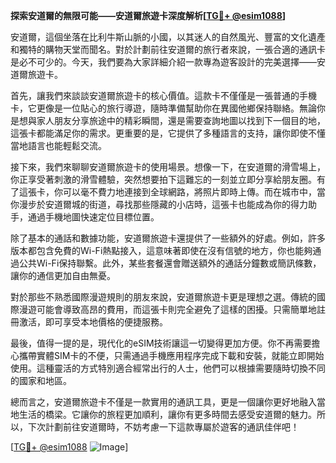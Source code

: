 **探索安道爾的無限可能——安道爾旅遊卡深度解析[[TG💪+ @esim1088](https://t.me/s/esim1088)]**

安道爾，這個坐落在比利牛斯山脈的小國，以其迷人的自然風光、豐富的文化遺產和獨特的購物天堂而聞名。對於計劃前往安道爾的旅行者來說，一張合適的通訊卡是必不可少的。今天，我們要為大家詳細介紹一款專為遊客設計的完美選擇——安道爾旅遊卡。

首先，讓我們來談談安道爾旅遊卡的核心價值。這款卡不僅僅是一張普通的手機卡，它更像是一位貼心的旅行導遊，隨時準備幫助你在異國他鄉保持聯絡。無論你是想與家人朋友分享旅途中的精彩瞬間，還是需要查詢地圖以找到下一個目的地，這張卡都能滿足你的需求。更重要的是，它提供了多種語言的支持，讓你即使不懂當地語言也能輕鬆交流。

接下來，我們來聊聊安道爾旅遊卡的使用場景。想像一下，在安道爾的滑雪場上，你正享受著刺激的滑雪體驗，突然想要拍下這難忘的一刻並立即分享給朋友圈。有了這張卡，你可以毫不費力地連接到全球網路，將照片即時上傳。而在城市中，當你漫步於安道爾城的街道，尋找那些隱藏的小店時，這張卡也能成為你的得力助手，通過手機地圖快速定位目標位置。

除了基本的通話和數據功能，安道爾旅遊卡還提供了一些額外的好處。例如，許多版本都包含免費的Wi-Fi熱點接入，這意味著即使在沒有信號的地方，你也能夠通過公共Wi-Fi保持聯繫。此外，某些套餐還會贈送額外的通話分鐘數或簡訊條數，讓你的通信更加自由無憂。

對於那些不熟悉國際漫遊規則的朋友來說，安道爾旅遊卡更是理想之選。傳統的國際漫遊可能會導致高昂的費用，而這張卡則完全避免了這樣的困擾。只需簡單地註冊激活，即可享受本地價格的便捷服務。

最後，值得一提的是，現代化的eSIM技術讓這一切變得更加方便。你不再需要擔心攜帶實體SIM卡的不便，只需通過手機應用程序完成下載和安裝，就能立即開始使用。這種靈活的方式特別適合經常出行的人士，他們可以根據需要隨時切換不同的國家和地區。

總而言之，安道爾旅遊卡不僅是一款實用的通訊工具，更是一個讓你更好地融入當地生活的橋梁。它讓你的旅程更加順利，讓你有更多時間去感受安道爾的魅力。所以，下次計劃前往安道爾時，不妨考慮一下這款專屬於遊客的通訊佳伴吧！

[[TG💪+ @esim1088](https://t.me/s/esim1088) ![Image](https://i.postimg.cc/4NQfJmqS/Snipaste-2025-05-13-00-14-12.png)]